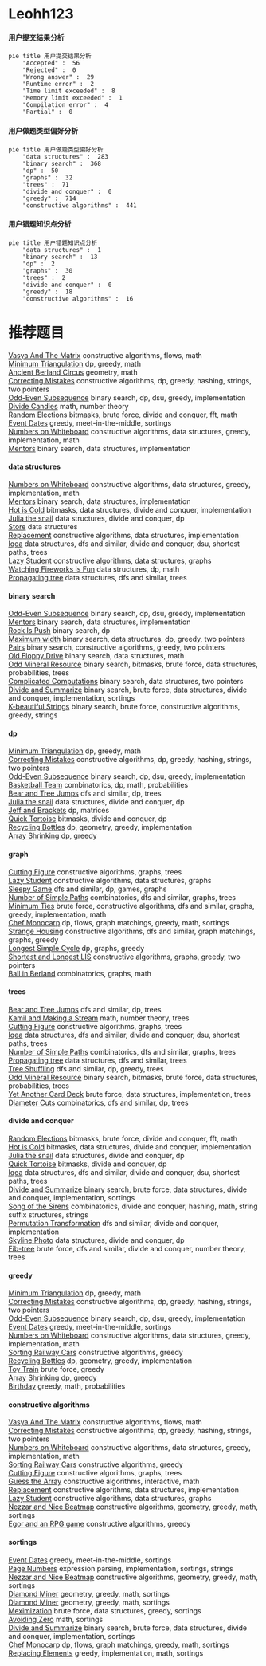 # Leohh123
<!-- tabs:start -->
#### **用户提交结果分析**

```mermaid
pie title 用户提交结果分析
    "Accepted" :  56
    "Rejected" :  0
    "Wrong answer" :  29
    "Runtime error" :  2
    "Time limit exceeded" :  8
    "Memory limit exceeded" :  1
    "Compilation error" :  4
    "Partial" :  0
```
#### **用户做题类型偏好分析**

```mermaid
pie title 用户做题类型偏好分析
    "data structures" :  283
    "binary search" :  368
    "dp" :  50
    "graphs" :  32
    "trees" :  71
    "divide and conquer" :  0
    "greedy" :  714
    "constructive algorithms" :  441
```
#### **用户错题知识点分析**

```mermaid
pie title 用户错题知识点分析
    "data structures" :  1
    "binary search" :  13
    "dp" :  2
    "graphs" :  30
    "trees" :  2
    "divide and conquer" :  0
    "greedy" :  18
    "constructive algorithms" :  16
```
<!-- tabs:end -->
# 推荐题目
[Vasya And The Matrix](http://codeforces.com/problemset/problem/1016/D)		constructive algorithms,
                        flows,
                        math		  
[Minimum Triangulation](http://codeforces.com/problemset/problem/1140/D)		dp,
                        greedy,
                        math		  
[Ancient Berland Circus](http://codeforces.com/problemset/problem/1/C)		geometry,
                        math		  
[Correcting Mistakes](http://codeforces.com/problemset/problem/533/E)		constructive algorithms,
                        dp,
                        greedy,
                        hashing,
                        strings,
                        two pointers		  
[Odd-Even Subsequence](http://codeforces.com/problemset/problem/1370/D)		binary search,
                        dp,
                        dsu,
                        greedy,
                        implementation		  
[Divide Candies](http://codeforces.com/problemset/problem/1056/B)		math,
                        number theory		  
[Random Elections](http://codeforces.com/problemset/problem/850/E)		bitmasks,
                        brute force,
                        divide and conquer,
                        fft,
                        math		  
[Event Dates](http://codeforces.com/problemset/problem/45/D)		greedy,
                        meet-in-the-middle,
                        sortings		  
[Numbers on Whiteboard](http://codeforces.com/problemset/problem/1430/C)		constructive algorithms,
                        data structures,
                        greedy,
                        implementation,
                        math		  
[Mentors](https://codeforces.com/contest/1298/problem/E)		binary search,
                        data structures,
                        implementation		  
<!-- tabs:start -->
#### **data structures**
[Numbers on Whiteboard](http://codeforces.com/problemset/problem/1430/C)		constructive algorithms,
                        data structures,
                        greedy,
                        implementation,
                        math		  
[Mentors](https://codeforces.com/contest/1298/problem/E)		binary search,
                        data structures,
                        implementation		  
[Hot is Cold](http://codeforces.com/problemset/problem/1146/E)		bitmasks,
                        data structures,
                        divide and conquer,
                        implementation		  
[Julia the snail](http://codeforces.com/problemset/problem/793/F)		data structures,
                        divide and conquer,
                        dp		  
[Store](http://codeforces.com/problemset/problem/1010/E)		data structures		  
[Replacement](http://codeforces.com/problemset/problem/570/C)		constructive algorithms,
                        data structures,
                        implementation		  
[Iqea](http://codeforces.com/problemset/problem/936/E)		data structures,
                        dfs and similar,
                        divide and conquer,
                        dsu,
                        shortest paths,
                        trees		  
[Lazy Student](http://codeforces.com/problemset/problem/605/B)		constructive algorithms,
                        data structures,
                        graphs		  
[Watching Fireworks is Fun](http://codeforces.com/problemset/problem/372/C)		data structures,
                        dp,
                        math		  
[Propagating tree](http://codeforces.com/problemset/problem/383/C)		data structures,
                        dfs and similar,
                        trees		  
#### **binary search**
[Odd-Even Subsequence](http://codeforces.com/problemset/problem/1370/D)		binary search,
                        dp,
                        dsu,
                        greedy,
                        implementation		  
[Mentors](https://codeforces.com/contest/1298/problem/E)		binary search,
                        data structures,
                        implementation		  
[Rock Is Push](https://codeforces.com/contest/1247/problem/E)		binary search,
                        dp		  
[Maximum width](http://codeforces.com/problemset/problem/1492/C)		binary search,
                        data structures,
                        dp,
                        greedy,
                        two pointers		  
[Pairs](http://codeforces.com/problemset/problem/1463/D)		binary search,
                        constructive algorithms,
                        greedy,
                        two pointers		  
[Old Floppy Drive](http://codeforces.com/problemset/problem/1490/G)		binary search,
                        data structures,
                        math		  
[Odd Mineral Resource](http://codeforces.com/problemset/problem/1479/D)		binary search,
                        bitmasks,
                        brute force,
                        data structures,
                        probabilities,
                        trees		  
[Complicated Computations](http://codeforces.com/problemset/problem/1436/E)		binary search,
                        data structures,
                        two pointers		  
[Divide and Summarize](http://codeforces.com/problemset/problem/1461/D)		binary search,
                        brute force,
                        data structures,
                        divide and conquer,
                        implementation,
                        sortings		  
[K-beautiful Strings](http://codeforces.com/problemset/problem/1493/C)		binary search,
                        brute force,
                        constructive algorithms,
                        greedy,
                        strings		  
#### **dp**
[Minimum Triangulation](http://codeforces.com/problemset/problem/1140/D)		dp,
                        greedy,
                        math		  
[Correcting Mistakes](http://codeforces.com/problemset/problem/533/E)		constructive algorithms,
                        dp,
                        greedy,
                        hashing,
                        strings,
                        two pointers		  
[Odd-Even Subsequence](http://codeforces.com/problemset/problem/1370/D)		binary search,
                        dp,
                        dsu,
                        greedy,
                        implementation		  
[Basketball Team](http://codeforces.com/problemset/problem/107/B)		combinatorics,
                        dp,
                        math,
                        probabilities		  
[Bear and Tree Jumps](http://codeforces.com/problemset/problem/771/C)		dfs and similar,
                        dp,
                        trees		  
[Julia the snail](http://codeforces.com/problemset/problem/793/F)		data structures,
                        divide and conquer,
                        dp		  
[Jeff and Brackets](http://codeforces.com/problemset/problem/351/C)		dp,
                        matrices		  
[Quick Tortoise](http://codeforces.com/problemset/problem/232/E)		bitmasks,
                        divide and conquer,
                        dp		  
[Recycling Bottles](http://codeforces.com/problemset/problem/671/A)		dp,
                        geometry,
                        greedy,
                        implementation		  
[Array Shrinking](http://codeforces.com/problemset/problem/1312/E)		dp,
                        greedy		  
#### **graph**
[Cutting Figure](http://codeforces.com/problemset/problem/193/A)		constructive algorithms,
                        graphs,
                        trees		  
[Lazy Student](http://codeforces.com/problemset/problem/605/B)		constructive algorithms,
                        data structures,
                        graphs		  
[Sleepy Game](http://codeforces.com/problemset/problem/936/B)		dfs and similar,
                        dp,
                        games,
                        graphs		  
[Number of Simple Paths](http://codeforces.com/problemset/problem/1454/E)		combinatorics,
                        dfs and similar,
                        graphs,
                        trees		  
[Minimum Ties](http://codeforces.com/problemset/problem/1487/C)		brute force,
                        constructive algorithms,
                        dfs and similar,
                        graphs,
                        greedy,
                        implementation,
                        math		  
[Chef Monocarp](http://codeforces.com/problemset/problem/1437/C)		dp,
                        flows,
                        graph matchings,
                        greedy,
                        math,
                        sortings		  
[Strange Housing](http://codeforces.com/problemset/problem/1470/D)		constructive algorithms,
                        dfs and similar,
                        graph matchings,
                        graphs,
                        greedy		  
[Longest Simple Cycle](http://codeforces.com/problemset/problem/1476/C)		dp,
                        graphs,
                        greedy		  
[Shortest and Longest LIS](http://codeforces.com/problemset/problem/1304/D)		constructive algorithms,
                        graphs,
                        greedy,
                        two pointers		  
[Ball in Berland](http://codeforces.com/problemset/problem/1475/C)		combinatorics,
                        graphs,
                        math		  
#### **trees**
[Bear and Tree Jumps](http://codeforces.com/problemset/problem/771/C)		dfs and similar,
                        dp,
                        trees		  
[Kamil and Making a Stream](https://codeforces.com/contest/1230/problem/E)		math,
                        number theory,
                        trees		  
[Cutting Figure](http://codeforces.com/problemset/problem/193/A)		constructive algorithms,
                        graphs,
                        trees		  
[Iqea](http://codeforces.com/problemset/problem/936/E)		data structures,
                        dfs and similar,
                        divide and conquer,
                        dsu,
                        shortest paths,
                        trees		  
[Number of Simple Paths](http://codeforces.com/problemset/problem/1454/E)		combinatorics,
                        dfs and similar,
                        graphs,
                        trees		  
[Propagating tree](http://codeforces.com/problemset/problem/383/C)		data structures,
                        dfs and similar,
                        trees		  
[Tree Shuffling](http://codeforces.com/problemset/problem/1363/E)		dfs and similar,
                        dp,
                        greedy,
                        trees		  
[Odd Mineral Resource](http://codeforces.com/problemset/problem/1479/D)		binary search,
                        bitmasks,
                        brute force,
                        data structures,
                        probabilities,
                        trees		  
[Yet Another Card Deck](http://codeforces.com/problemset/problem/1511/C)		brute force,
                        data structures,
                        implementation,
                        trees		  
[Diameter Cuts](http://codeforces.com/problemset/problem/1499/F)		combinatorics,
                        dfs and similar,
                        dp,
                        trees		  
#### **divide and conquer**
[Random Elections](http://codeforces.com/problemset/problem/850/E)		bitmasks,
                        brute force,
                        divide and conquer,
                        fft,
                        math		  
[Hot is Cold](http://codeforces.com/problemset/problem/1146/E)		bitmasks,
                        data structures,
                        divide and conquer,
                        implementation		  
[Julia the snail](http://codeforces.com/problemset/problem/793/F)		data structures,
                        divide and conquer,
                        dp		  
[Quick Tortoise](http://codeforces.com/problemset/problem/232/E)		bitmasks,
                        divide and conquer,
                        dp		  
[Iqea](http://codeforces.com/problemset/problem/936/E)		data structures,
                        dfs and similar,
                        divide and conquer,
                        dsu,
                        shortest paths,
                        trees		  
[Divide and Summarize](http://codeforces.com/problemset/problem/1461/D)		binary search,
                        brute force,
                        data structures,
                        divide and conquer,
                        implementation,
                        sortings		  
[Song of the Sirens](http://codeforces.com/problemset/problem/1466/G)		combinatorics,
                        divide and conquer,
                        hashing,
                        math,
                        string suffix structures,
                        strings		  
[Permutation Transformation](http://codeforces.com/problemset/problem/1490/D)		dfs and similar,
                        divide and conquer,
                        implementation		  
[Skyline Photo](https://codeforces.com/contest/1483/problem/C)		data structures,
                        divide and conquer,
                        dp		  
[Fib-tree](http://codeforces.com/problemset/problem/1491/E)		brute force,
                        dfs and similar,
                        divide and conquer,
                        number theory,
                        trees		  
#### **greedy**
[Minimum Triangulation](http://codeforces.com/problemset/problem/1140/D)		dp,
                        greedy,
                        math		  
[Correcting Mistakes](http://codeforces.com/problemset/problem/533/E)		constructive algorithms,
                        dp,
                        greedy,
                        hashing,
                        strings,
                        two pointers		  
[Odd-Even Subsequence](http://codeforces.com/problemset/problem/1370/D)		binary search,
                        dp,
                        dsu,
                        greedy,
                        implementation		  
[Event Dates](http://codeforces.com/problemset/problem/45/D)		greedy,
                        meet-in-the-middle,
                        sortings		  
[Numbers on Whiteboard](http://codeforces.com/problemset/problem/1430/C)		constructive algorithms,
                        data structures,
                        greedy,
                        implementation,
                        math		  
[Sorting Railway Cars](https://codeforces.com/contest/606/problem/C)		constructive algorithms,
                        greedy		  
[Recycling Bottles](http://codeforces.com/problemset/problem/671/A)		dp,
                        geometry,
                        greedy,
                        implementation		  
[Toy Train](https://codeforces.com/contest/1130/problem/D2)		brute force,
                        greedy		  
[Array Shrinking](http://codeforces.com/problemset/problem/1312/E)		dp,
                        greedy		  
[Birthday](http://codeforces.com/problemset/problem/623/D)		greedy,
                        math,
                        probabilities		  
#### **constructive algorithms**
[Vasya And The Matrix](http://codeforces.com/problemset/problem/1016/D)		constructive algorithms,
                        flows,
                        math		  
[Correcting Mistakes](http://codeforces.com/problemset/problem/533/E)		constructive algorithms,
                        dp,
                        greedy,
                        hashing,
                        strings,
                        two pointers		  
[Numbers on Whiteboard](http://codeforces.com/problemset/problem/1430/C)		constructive algorithms,
                        data structures,
                        greedy,
                        implementation,
                        math		  
[Sorting Railway Cars](https://codeforces.com/contest/606/problem/C)		constructive algorithms,
                        greedy		  
[Cutting Figure](http://codeforces.com/problemset/problem/193/A)		constructive algorithms,
                        graphs,
                        trees		  
[Guess the Array](http://codeforces.com/problemset/problem/727/C)		constructive algorithms,
                        interactive,
                        math		  
[Replacement](http://codeforces.com/problemset/problem/570/C)		constructive algorithms,
                        data structures,
                        implementation		  
[Lazy Student](http://codeforces.com/problemset/problem/605/B)		constructive algorithms,
                        data structures,
                        graphs		  
[Nezzar and Nice Beatmap](https://codeforces.com/contest/1478/problem/F)		constructive algorithms,
                        geometry,
                        greedy,
                        math,
                        sortings		  
[Egor and an RPG game](http://codeforces.com/problemset/problem/1097/E)		constructive algorithms,
                        greedy		  
#### **sortings**
[Event Dates](http://codeforces.com/problemset/problem/45/D)		greedy,
                        meet-in-the-middle,
                        sortings		  
[Page Numbers](http://codeforces.com/problemset/problem/34/C)		expression parsing,
                        implementation,
                        sortings,
                        strings		  
[Nezzar and Nice Beatmap](https://codeforces.com/contest/1478/problem/F)		constructive algorithms,
                        geometry,
                        greedy,
                        math,
                        sortings		  
[Diamond Miner](https://codeforces.com/contest/1496/problem/C)		geometry,
                        greedy,
                        math,
                        sortings		  
[Diamond Miner](http://codeforces.com/problemset/problem/1495/A)		geometry,
                        greedy,
                        math,
                        sortings		  
[Meximization](http://codeforces.com/problemset/problem/1497/A)		brute force,
                        data structures,
                        greedy,
                        sortings		  
[Avoiding Zero](http://codeforces.com/problemset/problem/1427/A)		math,
                        sortings		  
[Divide and Summarize](http://codeforces.com/problemset/problem/1461/D)		binary search,
                        brute force,
                        data structures,
                        divide and conquer,
                        implementation,
                        sortings		  
[Chef Monocarp](http://codeforces.com/problemset/problem/1437/C)		dp,
                        flows,
                        graph matchings,
                        greedy,
                        math,
                        sortings		  
[Replacing Elements](http://codeforces.com/problemset/problem/1473/A)		greedy,
                        implementation,
                        math,
                        sortings		  
<!-- tabs:end -->
